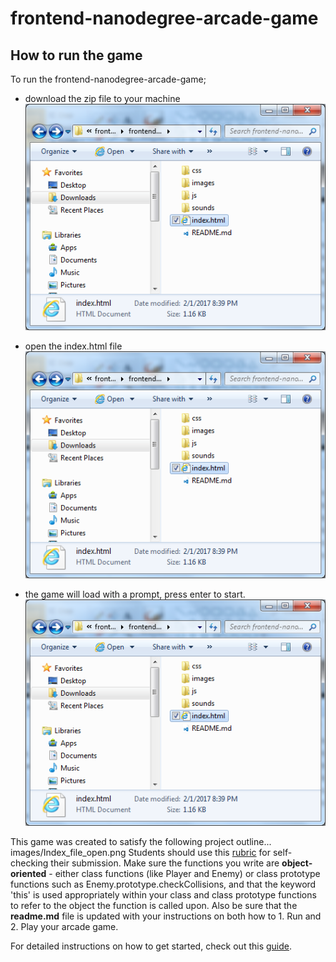 frontend-nanodegree-arcade-game
===============================

## How to run the game

To run the frontend-nanodegree-arcade-game;
* download the zip file to your machine
  ![Zip file download image](images/Index_file_open.png)
  
* open the index.html file
  ![Index.html file open image](images/Index_file_open.png)
  
* the game will load with a prompt, press enter to start.
  ![Game start prompt image](images/Index_file_open.png)




This game was created to satisfy the following project outline...
images/Index_file_open.png
Students should use this [rubric](https://review.udacity.com/#!/projects/2696458597/rubric) for self-checking their submission. Make sure the functions you write are **object-oriented** - either class functions (like Player and Enemy) or class prototype functions such as Enemy.prototype.checkCollisions, and that the keyword 'this' is used appropriately within your class and class prototype functions to refer to the object the function is called upon. Also be sure that the **readme.md** file is updated with your instructions on both how to 1. Run and 2. Play your arcade game.

For detailed instructions on how to get started, check out this [guide](https://docs.google.com/document/d/1v01aScPjSWCCWQLIpFqvg3-vXLH2e8_SZQKC8jNO0Dc/pub?embedded=true).
